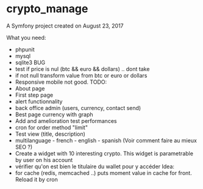 crypto_manage
=============

A Symfony project created on August 23, 2017

What you need:
  - phpunit
  - mysql
  - sqlite3
BUG
  - test if price is nul (btc && euro && dollars) .. dont take
  - if not null transform value from btc or euro or dollars
  - Responsive mobile not good.
TODO:
  - About page
  - First step page
  - alert functionnality
  - back office admin (users, currency, contact send)
  - Best page currency with graph
  - Add and amelioration test performances
  - cron for order method "limit"
  - Test view (title, description)
  - multilanguage - french - english - spanish (Voir comment faire au mieux SEO ?)
  - Create a widget with 10 interesting crypto. This widget is parametrable by user on his account
  - vérifier qu'on est bien le titulaire du wallet pour y accéder
  Idea:
  - for cache (redis, memcached ..) puts moment value in cache for front. Reload it by cron
